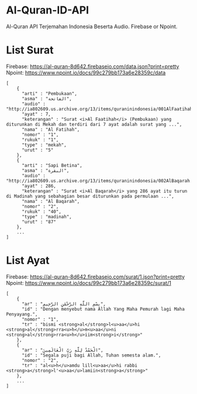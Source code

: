 # Al-Quran-ID-API
Al-Quran API Terjemahan Indonesia Beserta Audio. Firebase or Npoint.

# List Surat
Firebase: https://al-quran-8d642.firebaseio.com/data.json?print=pretty
Npoint: https://www.npoint.io/docs/99c279bb173a6e28359c/data
```
[ 
	{
	  "arti" : "Pembukaan",
	  "asma" : "الفاتحة",
	  "audio" : "http://ia802609.us.archive.org/13/items/quraninindonesia/001AlFaatihah.mp3",
	  "ayat" : 7,
	  "keterangan" : "Surat <i>Al Faatihah</i> (Pembukaan) yang diturunkan di Mekah dan terdiri dari 7 ayat adalah surat yang ...",
	  "nama" : "Al Fatihah",
	  "nomor" : "1",
	  "rukuk" : "1",
	  "type" : "mekah",
	  "urut" : "5"
	}, 
	{
	  "arti" : "Sapi Betina",
	  "asma" : "البقرة",
	  "audio" : "http://ia802609.us.archive.org/13/items/quraninindonesia/002AlBaqarah.mp3",
	  "ayat" : 286,
	  "keterangan" : "Surat <i>Al Baqarah</i> yang 286 ayat itu turun di Madinah yang sebahagian besar diturunkan pada permulaan ...",
	  "nama" : "Al Baqarah",
	  "nomor" : "2",
	  "rukuk" : "40",
	  "type" : "madinah",
	  "urut" : "87"
	},
	...
]
```

# List Ayat
Firebase: https://al-quran-8d642.firebaseio.com/surat/1.json?print=pretty
Npoint: https://www.npoint.io/docs/99c279bb173a6e28359c/surat/1
```
[ 
	{
	  "ar" : "بِسْمِ اللَّهِ الرَّحْمَٰنِ الرَّحِيمِ",
	  "id" : "Dengan menyebut nama Allah Yang Maha Pemurah lagi Maha Penyayang.",
	  "nomor" : "1",
	  "tr" : "bismi <strong>al</strong>l<u>aa</u>hi <strong>al</strong>rra<u>h</u>m<u>aa</u>ni <strong>al</strong>rra<u>h</u>iim<strong>i</strong>"
	}, 
	{
	  "ar" : "الْحَمْدُ لِلَّهِ رَبِّ الْعَالَمِينَ",
	  "id" : "Segala puji bagi Allah, Tuhan semesta alam.",
	  "nomor" : "2",
	  "tr" : "al<u>h</u>amdu lill<u>aa</u>hi rabbi <strong>a</strong>l'<u>aa</u>lamiin<strong>a</strong>"
	}, 
	...
]
```


